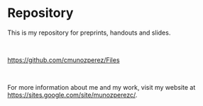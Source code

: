 # Repository

<p>This is my repository for preprints, handouts and slides.</p>
<p>&nbsp;</p>

<p><a href="https://github.com/cmunozperez/Files">https://github.com/cmunozperez/Files</a></p>
<p>&nbsp;</p>

<p>For more information about me and my work, visit my website at <a href="https://sites.google.com/site/munozperezc/">https://sites.google.com/site/munozperezc/</a>.</p>
